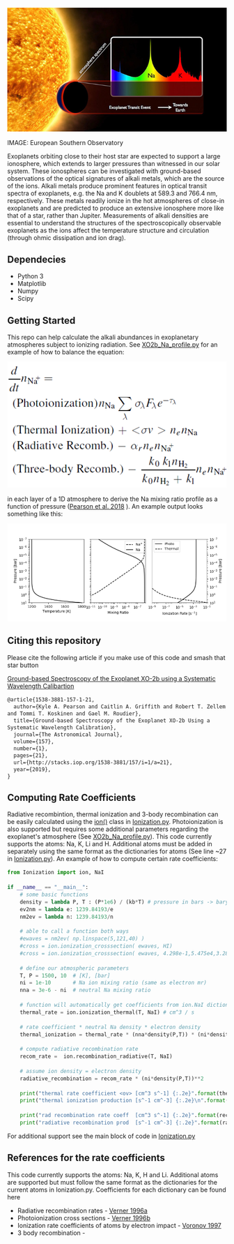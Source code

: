 ![](https://github.com/pearsonkyle/Exoplanet-Ionization/raw/master/main_picture.jpg)

IMAGE: European Southern Observatory

Exoplanets orbiting close to their host star are expected to support a large ionosphere, which extends to larger pressures than witnessed in our solar system. These ionospheres can be investigated with ground-based observations of the optical signatures of alkali metals, which are the source of the ions. Alkali metals produce prominent features in optical transit spectra of exoplanets, e.g. the Na and K doublets at 589.3 and 766.4 nm, respectively. These metals readily ionize in the hot atmospheres of close-in exoplanets and are predicted to produce an extensive ionosphere more like that of a star, rather than Jupiter. Measurements of alkali densities are essential to understand the structures of the spectroscopically observable exoplanets as the ions affect the temperature structure and circulation (through ohmic dissipation and ion drag). 

## Dependecies 
- Python 3
- Matplotlib
- Numpy
- Scipy 

## Getting Started

This repo can help calculate the alkali abundances in exoplanetary atmospheres subject to ionizing radiation. See [XO2b_Na_profile.py](https://github.com/pearsonkyle/Exoplanet-Ionization/blob/master/XO2b_Na_Profile.py) for an example of how to balance the equation: 

![](https://raw.githubusercontent.com/pearsonkyle/Exoplanet-Ionization/master/Na_balance_equation.png)

in each layer of a 1D atmosphere to derive the Na mixing ratio profile as a function of pressure ([Pearson et al. 2018](https://arxiv.org/abs/1811.02060)
). An example output looks something like this: 

![](https://github.com/pearsonkyle/Exoplanet-Ionization/raw/master/photoionization_xo2b.png)



## Citing this repository
Please cite the following article if you make use of this code and smash that star button

[Ground-based Spectroscopy of the Exoplanet XO-2b using a Systematic Wavelength Calibartion](https://arxiv.org/abs/1811.02060)

``` 	
@article{1538-3881-157-1-21,
  author={Kyle A. Pearson and Caitlin A. Griffith and Robert T. Zellem and Tommi T. Koskinen and Gael M. Roudier},
  title={Ground-based Spectroscopy of the Exoplanet XO-2b Using a Systematic Wavelength Calibration},
  journal={The Astronomical Journal},
  volume={157},
  number={1},
  pages={21},
  url={http://stacks.iop.org/1538-3881/157/i=1/a=21},
  year={2019},
}	
```

## Computing Rate Coefficients

Radiative recombintion, thermal ionization and 3-body recombination can be easily calculated using the [ion()](https://github.com/pearsonkyle/Exoplanet-Ionization/blob/master/Ionization.py#L40) class in [Ionization.py](https://github.com/pearsonkyle/Exoplanet-Ionization/blob/master/Ionization.py). Photoionization is also supported but requires some additional parameters regarding the exoplanet's atmosphere (See [XO2b_Na_profile.py](https://github.com/pearsonkyle/Exoplanet-Ionization/blob/master/XO2b_Na_Profile.py)). This code currently supports the atoms: Na, K, Li and H. Additional atoms must be added in separately using the same format as the dictionaries for atoms (See line ~27 in [Ionization.py](https://github.com/pearsonkyle/Exoplanet-Ionization/blob/master/Ionization.py#L27)). An example of how to compute certain rate coefficients: 

```python
from Ionization import ion, NaI

if __name__ == "__main__":
    # some basic functions
    density = lambda P, T : (P*1e6) / (kb*T) # pressure in bars -> barye (cgs)
    ev2nm = lambda e: 1239.84193/e
    nm2ev = lambda n: 1239.84193/n

    # able to call a function both ways
    #ewaves = nm2ev( np.linspace(5,121,40) )
    #cross = ion.ionization_crosssection( ewaves, HI)
    #cross = ion.ionization_crosssection( ewaves, 4.298e-1,5.475e4,3.288e1,2.963,0,0,0)

    # define our atmospheric parameters 
    T, P = 1500, 10  # [K], [bar]
    ni = 1e-10       # Na ion mixing ratio (same as electron mr)
    nna = 3e-6 - ni  # neutral Na mixing ratio 

    # function will automatically get coefficients from ion.NaI dictionary 
    thermal_rate = ion.ionization_thermal(T, NaI) # cm^3 / s 

    # rate coefficient * neutral Na density * electron density 
    thermal_ionization = thermal_rate * (nna*density(P,T)) * (ni*density(P,T))

    # compute radiative recombination rate
    recom_rate =  ion.recombination_radiative(T, NaI)

    # assume ion density = electron density 
    radiative_recombination = recom_rate * (ni*density(P,T))**2

    print("thermal rate coefficient <ov> [cm^3 s^-1] {:.2e}".format(thermal_rate))
    print("thermal ionization production [s^-1 cm^-3] {:.2e}\n".format(thermal_ionization) )

    print("rad recombination rate coeff  [cm^3 s^-1] {:.2e}".format(recom_rate))
    print("radiative recombination prod  [s^-1 cm^-3] {:.2e}".format(radiative_recombination) )

```
For additional support see the main block of code in [Ionization.py](https://github.com/pearsonkyle/Exoplanet-Ionization/blob/master/Ionization.py#L125) 


## References for the rate coefficients
This code currently supports the atoms: Na, K, H and Li. Additional atoms are supported but must follow the same format as the dictionaries for the current atoms in Ionization.py. Coefficients for each dictionary can be found here
- Radiative recombination rates - [Verner 1996a](http://adsabs.harvard.edu/abs/1996ApJS..103..467V)
- Photoionization cross sections - [Verner 1996b](http://adsabs.harvard.edu/abs/1996ApJ...465..487V)
- Ionization rate coefficients of atoms by electron impact - [Voronov 1997](http://adsabs.harvard.edu/abs/1997ADNDT..65....1V)
- 3 body recombination - 

